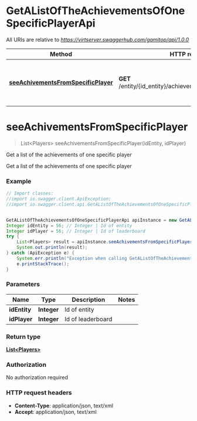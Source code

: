 # GetAListOfTheAchievementsOfOneSpecificPlayerApi

All URIs are relative to *https://virtserver.swaggerhub.com/gamitop/api/1.0.0*

Method | HTTP request | Description
------------- | ------------- | -------------
[**seeAchivementsFromSpecificPlayer**](GetAListOfTheAchievementsOfOneSpecificPlayerApi.md#seeAchivementsFromSpecificPlayer) | **GET** /entity/{id_entity}/achievements/players/{id_player} | Get a list of the achievements of one specific player


<a name="seeAchivementsFromSpecificPlayer"></a>
# **seeAchivementsFromSpecificPlayer**
> List&lt;Players&gt; seeAchivementsFromSpecificPlayer(idEntity, idPlayer)

Get a list of the achievements of one specific player

Get a list of the achievements of one specific player 

### Example
```java
// Import classes:
//import io.swagger.client.ApiException;
//import io.swagger.client.api.GetAListOfTheAchievementsOfOneSpecificPlayerApi;


GetAListOfTheAchievementsOfOneSpecificPlayerApi apiInstance = new GetAListOfTheAchievementsOfOneSpecificPlayerApi();
Integer idEntity = 56; // Integer | Id of entity
Integer idPlayer = 56; // Integer | Id of leaderboard
try {
    List<Players> result = apiInstance.seeAchivementsFromSpecificPlayer(idEntity, idPlayer);
    System.out.println(result);
} catch (ApiException e) {
    System.err.println("Exception when calling GetAListOfTheAchievementsOfOneSpecificPlayerApi#seeAchivementsFromSpecificPlayer");
    e.printStackTrace();
}
```

### Parameters

Name | Type | Description  | Notes
------------- | ------------- | ------------- | -------------
 **idEntity** | **Integer**| Id of entity |
 **idPlayer** | **Integer**| Id of leaderboard |

### Return type

[**List&lt;Players&gt;**](Players.md)

### Authorization

No authorization required

### HTTP request headers

 - **Content-Type**: application/json, text/xml
 - **Accept**: application/json, text/xml

